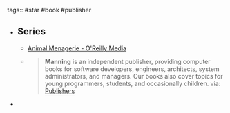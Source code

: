 tags:: #star #book #publisher

- ## Series
  - [Animal Menagerie - O'Reilly Media](https://www.oreilly.com/animals.csp)
  - > **Manning** is an independent publisher, providing computer books for software developers, engineers, architects, system administrators, and managers. Our books also cover topics for young programmers, students, and occasionally children.
    via: [Publishers](https://www.oreilly.com/publisher/manning-publications/)
-